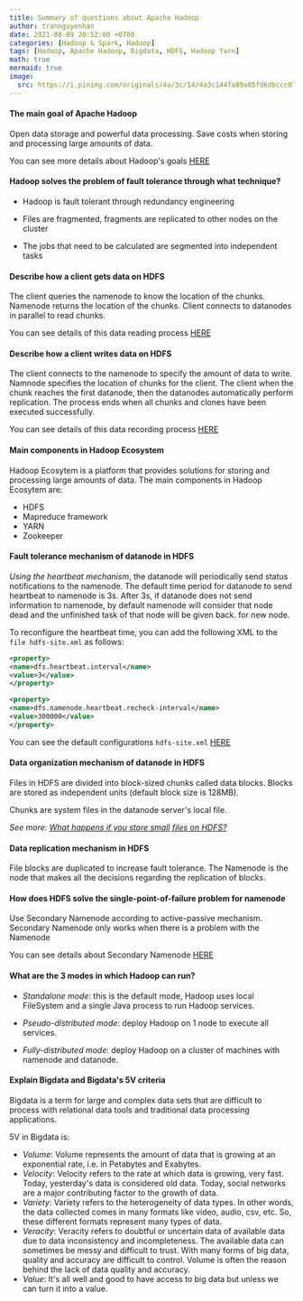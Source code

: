```yaml
---
title: Summary of questions about Apache Hadoop
author: trannguyenhan
date: 2021-08-09 20:52:00 +0700
categories: [Hadoop & Spark, Hadoop]
tags: [Hadoop, Apache Hadoop, Bigdata, HDFS, Hadoop Yarn]
math: true
mermaid: true
image:
  src: https://i.pinimg.com/originals/4a/3c/14/4a3c144fa89a85fd6dbccc07bdb8509a.jpg
---
```


#### The main goal of Apache Hadoop

Open data storage and powerful data processing. Save costs when storing and processing large amounts of data.

You can see more details about Hadoop's goals [HERE](https://demanejar.github.io/en/posts/hdfs-introduction/#objective-of-hdfs)

#### Hadoop solves the problem of fault tolerance through what technique?

- Hadoop is fault tolerant through redundancy engineering

- Files are fragmented, fragments are replicated to other nodes on the cluster

- The jobs that need to be calculated are segmented into independent tasks 

#### Describe how a client gets data on HDFS

The client queries the namenode to know the location of the chunks. Namenode returns the location of the chunks. Client connects to datanodes in parallel to read chunks.

You can see details of this data reading process [HERE](https://demanejar.github.io/en/posts/hdfs-introduction/#read-data)

#### Describe how a client writes data on HDFS

The client connects to the namenode to specify the amount of data to write. Namnode specifies the location of chunks for the client. The client when the chunk reaches the first datanode, then the datanodes automatically perform replication. The process ends when all chunks and clones have been executed successfully.

You can see details of this data recording process [HERE](https://demanejar.github.io/posts/hdfs-introduction/#write-data)

#### Main components in Hadoop Ecosystem

Hadoop Ecosytem is a platform that provides solutions for storing and processing large amounts of data. The main components in Hadoop Ecosytem are:

- HDFS 
- Mapreduce framework 
- YARN
- Zookeeper

#### Fault tolerance mechanism of datanode in HDFS

*Using the heartbeat mechanism*, the datanode will periodically send status notifications to the namenode. The default time period for datanode to send heartbeat to namenode is 3s. After 3s, if datanode does not send information to namenode, by default namenode will consider that node dead and the unfinished task of that node will be given back. for new node.

To reconfigure the heartbeat time, you can add the following XML to the `file hdfs-site.xml` as follows:

```xml
<property>
<name>dfs.heartbeat.interval</name>
<value>3</value>
</property>

<property>
<name>dfs.namenode.heartbeat.recheck-interval</name>
<value>300000</value>
</property>
```

You can see the default configurations `hdfs-site.xml` [HERE](https://hadoop.apache.org/docs/r2.7.0/hadoop-project-dist/hadoop-hdfs/hdfs-default.xml)

#### Data organization mechanism of datanode in HDFS

Files in HDFS are divided into block-sized chunks called data blocks. Blocks are stored as independent units (default block size is 128MB).
 
Chunks are system files in the datanode server's local file.
 
*See more:* [*What happens if you store small files on HDFS?*](https://demanejar.github.io/en/posts/hdfs-introduction/#blocks)
 
#### Data replication mechanism in HDFS

File blocks are duplicated to increase fault tolerance. The Namenode is the node that makes all the decisions regarding the replication of blocks.

#### How does HDFS solve the single-point-of-failure problem for namenode

Use Secondary Namenode according to active-passive mechanism. Secondary Namenode only works when there is a problem with the Namenode

You can see details about Secondary Namenode [HERE](https://demanejar.github.io/en/posts/hdfs-introduction/#secondary-namenode)

#### What are the 3 modes in which Hadoop can run?

- *Standalone mode*: this is the default mode, Hadoop uses local FileSystem and a single Java process to run Hadoop services.

- *Pseudo-distributed mode*: deploy Hadoop on 1 node to execute all services.

- *Fully-distributed mode*: deploy Hadoop on a cluster of machines with namenode and datanode.

#### Explain Bigdata and Bigdata's 5V criteria

Bigdata is a term for large and complex data sets that are difficult to process with relational data tools and traditional data processing applications.

5V in Bigdata is:

- *Volume*: Volume represents the amount of data that is growing at an exponential rate, i.e. in Petabytes and Exabytes.
- *Velocity*: Velocity refers to the rate at which data is growing, very fast. Today, yesterday's data is considered old data. Today, social networks are a major contributing factor to the growth of data.
- *Variety*: Variety refers to the heterogeneity of data types. In other words, the data collected comes in many formats like video, audio, csv, etc. So, these different formats represent many types of data.
- *Veracity*: Veracity refers to doubtful or uncertain data of available data due to data inconsistency and incompleteness. The available data can sometimes be messy and difficult to trust. With many forms of big data, quality and accuracy are difficult to control. Volume is often the reason behind the lack of data quality and accuracy.
- *Value*: It's all well and good to have access to big data but unless we can turn it into a value.
